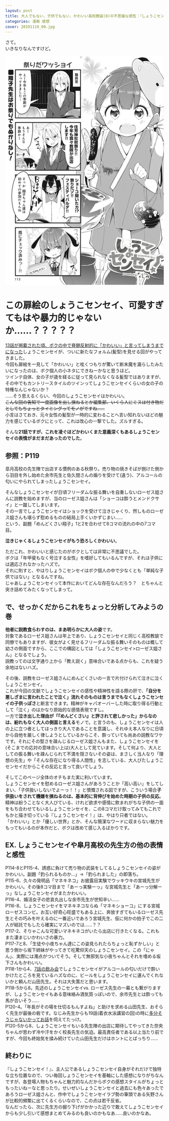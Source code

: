 ```yaml
---
layout: post
title: 大人でもない、子供でもない、かわいい高校教諭(8)の不思議な感性：『しょうこセンセイ！』21話
categories: 漫画 感想
cover: 20191119_00.jpg
---
```


さて。  
いきなりなんですけど。

[![21話より](/images/20191119_01.jpg "21話、新しい髪型を見せてくれたしょうこセンセイ")](https://twitter.com/mangatimekirara/status/1196624284929519617)

# この扉絵のしょうこセンセイ、可愛すぎてもはや暴力的じゃないか……？？？？？

[13話が掲載された頃、ボクの中で脊髄反射的に「かわいい」と言ってしまうまでになった](https://blog.s6jr.com/2019-03-21-comic/)しょうこセンセイが、ついに新たなフォルム(髪型)を見せる回がやってきました。  
今回も扉絵を一見して「かわいい」と呟くつもりが驚いて断末魔を漏らしたみたいになったのは、ボク個人の小ネタにできねーかなと思うほど。  
ツインテ自体、女の子が歳を経るに従って見られなくなる髪型ではありますが、その中でもカントリースタイルのツインってしょうこセンセイくらいの女の子の特権なんじゃないか？  
……そう思えるくらい、今回のしょうこセンセイはかわいい。  
~~こんな回の告知で一度画像を出し損ねるとか編集部、いくら人にミスは付き物だとしてもちょっとタイミングってモノがですね……~~  
小言はさておき、元々女性の髪型が一時的に変わることへ言い知れないほどの魅力を感じているボクにとって、これは改心の一撃でした。ズルすぎる。

そんな**21話ですが、これを凌ぐほどかわいくまた意義深くもあるしょうこセンセイの表情がまだまだあったのでした**。

## 参照：P119

皐月高校の先生陣で出店する慣例のある秋祭り。売り物の焼きそばが捌けた側から羽目を外し始めた余市先生と佐久間さんの煽りを受けて(違う)、アルコールの匂いにやられてしまったしょうこセンセイ。

そんなしょうこセンセイが日頃フリーダムな振る舞いを自重しないローゼス姐さんに説教を始めますが、当のローゼス姐さんは「ショーコは酔うとメンドクサイ」と一蹴してしまいます。  
その一言でしょうこセンセイはショックを受けて泣きじゃくり、然しものローゼス姐さんも堪らず慰めるものの結局上手くいかずじまい……  
という、副題「めんどくさい翔子」1と2を合わせて8コマの流れの中の7コマ目。

**泣きじゃくるしょうこセンセイがもう恐ろしくかわいい**。

ただこれ、かわいいと感じたのがボクとしては非常に不思議でした。  
ボクは「年甲斐もなく号泣する女性」を嗜好してもいるんですが、それは子供には適応されなかったハズで。  
それに則すと、やはりしょうこセンセイはボク個人の中で少なくとも「単純な子供ではない」となるんですね。  
じゃあしょうこセンセイって本作においてどんな存在なんだろう？　とちゃんと突き詰めてみたくなってしまって。

## で、せっかくだからこれをちょっと分析してみようの巻

**他者に説教食らわすのは、まあ明らかに大人の姿**です。  
対象であるローゼス姐さんは年上であり、しょうこセンセイと同じく高校教諭で同僚でもありますが、彼女がよく見せるフリーダムな振る舞いそのものは概して幼さの側面ですから、ここでの構図としては「しょうこセンセイ>ローゼス姐さん」となるでしょう。  
説教ってのは文字通り上から「教え説く」意味合いである点からも、これを疑う余地はないハズ。

その後、説教をローゼス姐さんにめんどくさいの一言で片付けられて泣きに泣くしょうこセンセイ。  
これが今回の文脈でしょうこセンセイの感性や精神性を語る際の肝で、**「自分を悪しざまに言われたことで泣く」流れそのものは言うまでもなくしょうこセンセイの子供っぽさ**と断言できます。精神がキャパオーバーした時に取り得る行動として「泣く」のはかなり原始的な感情表現ですし。  
一方で**泣き出した理由が「『めんどくさい』と評されて悲しかった」からなのは、紛れもなく大人の側面と言える**モノで。と言うのも、しょうこセンセイは人の上に立つ者としてはっきり大人であることを意識し、それゆえ本人なりに日頃から自他を厳しく律しようとしているからこそ、酔っていても尚あの説教なワケです。それにその堅さを疎んじるローゼス姐さんもまた、しょうこセンセイを(そこまでの応対の意味合い上は)大人として見ています。そして何より、大人としての振る舞いを疎んじられて不満を隠さないその姿は、まさしく当人なり「理想の先生」や「そんな存在になり得る人間性」を志している、大人びたしょうこセンセイだからこその反応と言って良いでしょう。

そしてこのページ全体のオチもまた実に利いています。  
しょうこセンセイを慰めるローゼス姐さんがあろうことか「高い高い」をしてしまい、「子供扱いしないでよーっ！！」と憤慨される図ですが、こういう場合**子供扱いをされて機嫌を損ねるのは、基本的に背伸びを始めた時期の子供の反応**。  
精神は紛うことなく大人びている、けれど欲求や感情に飲まれがちな子供の一面をもち合わせてもいるしょうこセンセイを、この8コマだけ取ってみてもこれでもかと描き切っている『しょうこセンセイ！』は、やはり只者ではない。  
「かわいい」とか「優しい世界」とか、そんな簡潔なワードに収まらない魅力をもってもいるのが本作だと、ボクは改めて感じ入るばかりです。

## EX. しょうこセンセイや皐月高校の先生方の他の表情と感性

P114-8とP115-4、誘惑に負けて売り物の武装をしてるしょうこセンセイの姿がかわいい。副題「釣られるものか…」→「釣られました」の即落ち。  
P115-6、久々の発明品「マネキネコ」お披露目実験でウッキウキの宮城先生がかわいい。その後8コマ目まで「あーっ実験ーっ」な宮城先生と「あーっ分解ーっ」なしょうこセンセイがまたかわいい。  
P116-4、婚活女子の悲哀丸出しな余市先生が世知辛い……  
P116-8、しょうこセンセイをマネキネコならぬ「マネキショーコ」にする宮城ローゼスコンビ。お互い好奇心旺盛でもある上に、奔放すぎてもいるローゼス先生とその巧みを叶えるのに一番近いであろう宮城先生、仮に何かの拍子でこの二人が結託でもしたら確実にマズいのでは……？？  
P117-2、そりゃこんな可愛いマネキネコがいたら出店に行きたくなる。これもまた凄まじいかわいさの暴力。  
P117-7と8、「生徒や小夜ちゃん達にこの姿見られたらちょっと恥ずかしい」と思う側から坂下姉妹がやってきて吃驚仰天のしょうこセンセイ。この「にゃん」、実際には濁点がついてそう。そして無邪気な小夜ちゃんとそれを嗜める坂下さんもかわいい。  
P118-1から4、[7話の飲み会](http://seiga.nicovideo.jp/watch/mg390497)でしょうこセンセイがアルコールの匂いだけで酔いかけたところを見ているハズなのに、ビールをしょうこセンセイに運んでくれないかと頼んだ山田先生。それは大失策だと思います。  
P118-5から8。先述のしょうこセンセイvs. ローゼス先生の一幕とも繋がりますが、しょうこセンセイもある意味絡み酒気質っぽいので、余市先生とは酔っても馬が合いそう……  
P120-4。「年長がその場を仕切るもんすよね」と助けを求める山田先生、おそらく先生が最後の砦です。なじみ先生からも19話(着衣水泳講習の回)の時に[多分そうじゃないかってお話](https://twitter.com/najimi03/status/1174979750579720192)を伺えてたっけ。  
P120-5から8、しょうこセンセイもいる先生陣の出店に期待してやってきた奈央ちゃんが思わず冷や汗をかく校長先生の気迫。最高責任者である以上当たり前ですが、今回も終始気を揉み続けていた山田先生だけはホントにとばっちり……

## 終わりに

『しょうこセンセイ！』、主人公であるしょうこセンセイ自身がそれだけで独特な立ち位置なので、つい毎回しょうこセンセイを基軸にした感想になりがちなんですが、各登場人物もちゃんと魅力的なんだからボクの感想スタイルがちょっともったいねーなと思ったり。せいぜいしょうこセンセイと過去にも色々あったであろうローゼス姐さんと、作中でしょうこセンセイラブ勢の筆頭である矢野さんが比較的頻繁に出てくるくらいなので、この点は若干反省。  
なんだったら、次に先生方の掘り下げがかかった辺りで敢えてしょうこセンセイからも少し引いて感想まとめてみるのも良いのかもなあ……良いのかなあ。
